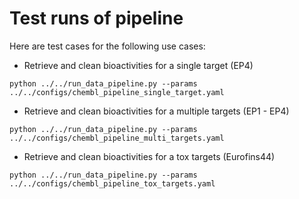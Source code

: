 # Test runs of pipeline

Here are test cases for the following use cases:

* Retrieve and clean bioactivities for a single target (EP4)

`python ../../run_data_pipeline.py --params ../../configs/chembl_pipeline_single_target.yaml` 

* Retrieve and clean bioactivities for a multiple targets (EP1 - EP4)

`python ../../run_data_pipeline.py --params ../../configs/chembl_pipeline_multi_targets.yaml`

* Retrieve and clean bioactivities for a tox targets (Eurofins44)

`python ../../run_data_pipeline.py --params ../../configs/chembl_pipeline_tox_targets.yaml` 
